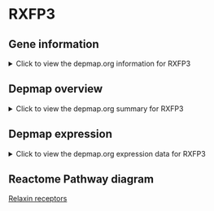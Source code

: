 <h1>RXFP3</h1>

<h2>Gene information</h2>
<details>
  <summary>Click to view the depmap.org information for RXFP3</summary>
  <iframe src="https://depmap.org/portal/gene/RXFP3?tab=about" style="border:none;width:100%;height:800px"></iframe>
</details>

<h2>Depmap overview</h2>
<details>
  <summary>Click to view the depmap.org summary for RXFP3</summary>
  <iframe src="https://depmap.org/portal/gene/RXFP3?tab=overview" style="border:none;width:100%;height:800px"></iframe>
</details>

<h2>Depmap expression</h2>
<details>
  <summary>Click to view the depmap.org expression data for RXFP3</summary>
  <iframe src="https://depmap.org/portal/gene/RXFP3?tab=characterization" style="border:none;width:100%;height:800px"></iframe>
</details>



<h2>Reactome Pathway diagram</h2>
<a href="https://reactome.org/PathwayBrowser/#/R-HSA-444821" target="_BLANK">Relaxin receptors</a>




